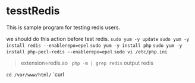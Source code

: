 # tesstRedis

This is sample program for testing redis users.

we should do this action before test redis.
`sudo yum -y update`
`sudo yum -y install redis --enablerepo=epel`
`sudo yum -y install php`
`sudo yum -y install php-pecl-redis --enablerepo=epel`
`sudo vi /etc/php.ini`
 > extension=redis.so
` php -m | grep redis`
 output 
  redis
  
`cd /var/www/html/`
`curl
